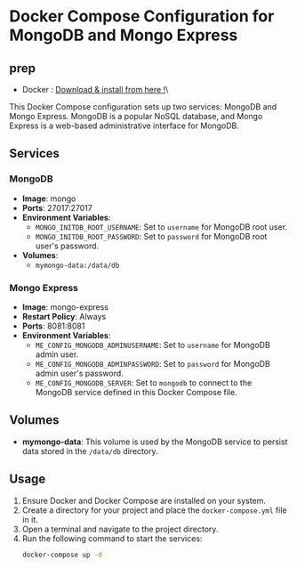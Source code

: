 # Docker Compose Configuration for MongoDB and Mongo Express
## prep
- Docker : 
[Download & install from here !](https://docs.docker.com/desktop/)\

This Docker Compose configuration sets up two services: MongoDB and Mongo Express. MongoDB is a popular NoSQL database, and Mongo Express is a web-based administrative interface for MongoDB.

## Services

### MongoDB

- **Image**: mongo
- **Ports**: 27017:27017
- **Environment Variables**:
  - `MONGO_INITDB_ROOT_USERNAME`: Set to `username` for MongoDB root user.
  - `MONGO_INITDB_ROOT_PASSWORD`: Set to `password` for MongoDB root user's password.
- **Volumes**: 
  - `mymongo-data:/data/db`
  
### Mongo Express

- **Image**: mongo-express
- **Restart Policy**: Always
- **Ports**: 8081:8081
- **Environment Variables**:
  - `ME_CONFIG_MONGODB_ADMINUSERNAME`: Set to `username` for MongoDB admin user.
  - `ME_CONFIG_MONGODB_ADMINPASSWORD`: Set to `password` for MongoDB admin user's password.
  - `ME_CONFIG_MONGODB_SERVER`: Set to `mongodb` to connect to the MongoDB service defined in this Docker Compose file.

## Volumes

- **mymongo-data**: This volume is used by the MongoDB service to persist data stored in the `/data/db` directory.

## Usage

1. Ensure Docker and Docker Compose are installed on your system.
2. Create a directory for your project and place the `docker-compose.yml` file in it.
3. Open a terminal and navigate to the project directory.
4. Run the following command to start the services:
   ```bash
   docker-compose up -d

